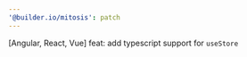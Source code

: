 ```yaml
---
'@builder.io/mitosis': patch
---
```


[Angular, React, Vue] feat: add typescript support for ``useStore`` 

